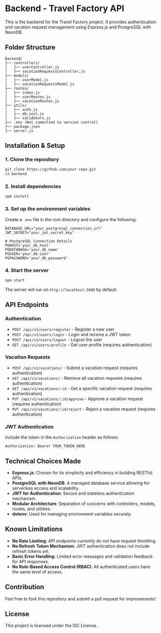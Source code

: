 # Backend - Travel Factory API

This is the backend for the Travel Factory project. It provides authentication and vacation request management using Express.js and PostgreSQL with NeonDB.

## Folder Structure
```
Backend/
├── controllers/
│   ├── userController.js
│   ├── vacationRequestsController.js
├── models/
│   ├── userModel.js
│   ├── vacationRequestsModel.js
├── routes/
│   ├── index.js
│   ├── userRoutes.js
│   ├── vacationRoutes.js
├── utils/
│   ├── auth.js
│   ├── db-init.js
│   ├── validators.js
├── .env (Not committed to version control)
├── package.json
├── server.js
```

## Installation & Setup

### 1. Clone the repository
```sh
git clone https://github.com/your-repo.git
cd backend
```

### 2. Install dependencies
```sh
npm install
```

### 3. Set up the environment variables
Create a `.env` file in the root directory and configure the following:
```env
DATABASE_URL="your_postgresql_connection_url"
JWT_SECRET="your_jwt_secret_key"

# PostgreSQL Connection Details
PGHOST='your_db_host'
PGDATABASE='your_db_name'
PGUSER='your_db_user'
PGPASSWORD='your_db_password'
```

### 4. Start the server
```sh
npm start
```
The server will run on `http://localhost:3000` by default.

## API Endpoints

### Authentication
- `POST /api/v1/users/register` - Register a new user
- `POST /api/v1/users/login` - Login and receive a JWT token
- `POST /api/v1/users/logout` - Logout the user
- `GET /api/v1/users/profile` - Get user profile (requires authentication)

### Vacation Requests
- `POST /api/v1/vacations/` - Submit a vacation request (requires authentication)
- `GET /api/v1/vacations/` - Retrieve all vacation requests (requires authentication)
- `GET /api/v1/vacations/:id` - Get a specific vacation request (requires authentication)
- `PUT /api/v1/vacations/:id/approve` - Approve a vacation request (requires authentication)
- `PUT /api/v1/vacations/:id/reject` - Reject a vacation request (requires authentication)

### JWT Authentication
Include the token in the `Authorization` header as follows:
```
Authorization: Bearer YOUR_TOKEN_HERE
```

## Technical Choices Made
- **Express.js**: Chosen for its simplicity and efficiency in building RESTful APIs.
- **PostgreSQL with NeonDB**: A managed database service allowing for serverless access and scalability.
- **JWT for Authentication**: Secure and stateless authentication mechanism.
- **Modular Architecture**: Separation of concerns with controllers, models, routes, and utilities.
- **dotenv**: Used for managing environment variables securely.

## Known Limitations
- **No Rate Limiting**: API endpoints currently do not have request throttling.
- **No Refresh Token Mechanism**: JWT authentication does not include refresh tokens yet.
- **Basic Error Handling**: Limited error messages and validation feedback for API responses.
- **No Role-Based Access Control (RBAC)**: All authenticated users have the same level of access.

## Contribution
Feel free to fork this repository and submit a pull request for improvements!

## License
This project is licensed under the ISC License.

